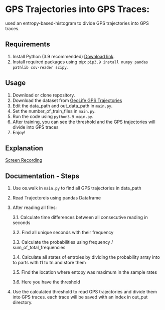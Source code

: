 # GPS Trajectories into GPS Traces:
used an entropy-based-histogram to divide GPS trajectories into GPS traces.

## Requirements
1. Install Python (3.9 recommended) [Download link](https://www.python.org/downloads/).
2. Install required packages using pip: `pip3.9 install numpy pandas pathlib csv-reader scipy`.

## Usage
1. Download or clone repository.
2. Download the dataset from [GeoLife GPS Trajectories](https://www.microsoft.com/en-us/download/details.aspx?id=52367)
3. Edit the data_path and out_data_path in `main.py`.
4. Set the number_of_train_files in `main.py`.
5. Run the code using `python3.9 main.py`.
6. After training, you can see the threshold and the GPS trajectories will divide into GPS traces
7. Enjoy!

## Explanation
[Screen Recording](https://drive.google.com/file/d/1NDR88tCj_SD2h_zGI2Q3hm1vrmOBv26A/view?usp=sharing)

## Documentation - Steps
1. Use os.walk in `main.py` to find all GPS trajectories in data_path
2. Read Trajectoreis using pandas Dataframe
3. After reading all files:

    3.1. Calculate time differences between all consecutive reading in seconds

    3.2. Find all unique seconds with their frequency

    3.3. Calculate the probabilities using frequency / sum_of_total_frequencies

    3.4. Calculate all states of entroies by dividing the probability array into to parts with t1 to tn and store them

    3.5. Find the location where entopy was maximum in the sample rates

    3.6. Here you have the threshold
  
4. Use the calculated threshold to read GPS trajectories and divide them into GPS traces. each trace will be saved with an index in out_put directory.